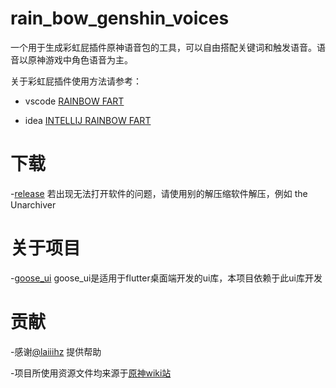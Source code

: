 # rain_bow_genshin_voices
一个用于生成彩虹屁插件原神语音包的工具，可以自由搭配关键词和触发语音。语音以原神游戏中角色语音为主。

关于彩虹屁插件使用方法请参考：

- vscode [RAINBOW FART](https://github.com/SaekiRaku/vscode-rainbow-fart)

- idea [INTELLIJ RAINBOW FART](https://github.com/izhangzhihao/intellij-rainbow-fart)


# 下载
-[release](https://github.com/meng-fucius/genshin_rain_bow_voice/releases) 若出现无法打开软件的问题，请使用别的解压缩软件解压，例如 the Unarchiver

# 关于项目
-[goose_ui](https://github.com/goose-kit/goose_ui) goose_ui是适用于flutter桌面端开发的ui库，本项目依赖于此ui库开发

# 贡献
-感谢[@laiiihz](https://github.com/laiiihz) 提供帮助

-项目所使用资源文件均来源于[原神wiki站](https://wiki.biligame.com/ys/%E9%A6%96%E9%A1%B5)